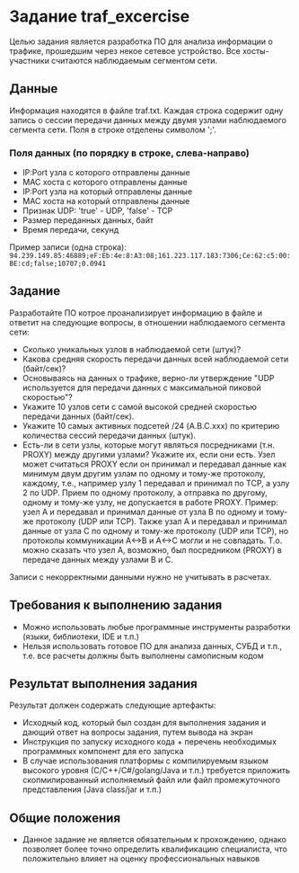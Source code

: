 # Задание traf_excercise

Целью задания является разработка ПО для анализа информации о трафике, прошедшим через некое сетевое устройство. Все хосты-участники считаются наблюдаемым сегментом сети.

## Данные

Информация находятся в файле traf.txt. Каждая строка содержит одну запись о сессии передачи данных между двумя узлами наблюдаемого сегмента сети. Поля в строке отделены символом ';'.

### Поля данных (по порядку в строке, слева-направо)

- IP:Port узла с которого отправлены данные
- MAC хоста с которого отправлены данные
- IP:Port узла на который отправлены данные
- MAC хоста на который отправлены данные
- Признак UDP: 'true' - UDP, 'false' - TCP
- Размер переданных данных, байт
- Время передачи, секунд

Пример записи (одна строка):
`94.239.149.85:46889;eF:Eb:4e:8:A3:08;161.223.117.183:7306;Ce:62:c5:00:BE:cd;false;10707;0.0941`

## Задание

Разработайте ПО котрое проанализирует информацию в файле и ответит на следующие вопросы, в отношении наблюдаемого сегмента сети:

- Сколько уникальных узлов в наблюдаемой сети (штук)?
- Какова средняя скорость передачи данных всей наблюдаемой сети (байт/сек)?
- Основываясь на данных о трафике, верно-ли утверждение "UDP используется для передачи данных с максимальной пиковой скоростью"?
- Укажите 10 узлов сети с самой высокой средней скоростью передачи данных (байт/сек).
- Укажите 10 самых активных подсетей /24 (A.B.C.xxx) по критерию количества сессий передачи данных (штук).
- Есть-ли в сети узлы, которые могут являться посредниками (т.н. PROXY) между другими узлами? Укажите их, если они есть. Узел может считаться PROXY если он принимал и передавал данные как минимум двум другим узлам по одному и тому-же протоколу, каждому, т.е., например узлу 1 передавал и принимал по TCP, а узлу 2 по UDP. Прием по одному протоколу, а отправка по другому, одному и тому-же узлу, не допускается в работе PROXY. Пример: узел А и передавал и принимал данные от узла В по одному и тому-же протоколу (UDP или TCP). Также узал А и передавал и принимал данные от узла С по одному и тому-же протоколу (UDP или TCP), но протоколы коммуникации А<->В и A<->C могли и не совпадать. Т.о. можно сказать что узел A, возможно, был посредником (PROXY) в передаче данных между узлами В и С.

Записи с некорректными данными нужно не учитывать в расчетах.

## Требования к выполнению задания

- Можно использовать любые программные инструменты разработки (языки, библиотеки, IDE и т.п.)
- Нельзя использовать готовое ПО для анализа данных, СУБД и т.п., т.е. все расчеты должны быть выполнены самописным кодом

## Результат выполнения задания

Результат должен содержать следующие артефакты:

- Исходный код, который был создан для выполнения задания и дающий ответ на вопросы задания, путем вывода на экран
- Инструкция по запуску исходного кода + перечень необходимых программных компонент для его запуска
- В случае использования платформы с компилируемым языком высокого уровня (С/C++/C#/golang/Java и т.п.) требуется приложить скопмилированный исполняемый файл или файл промежуточного представления (Java class/jar и т.п.)

## Общие положения

- Данное задание не является обязательным к прохождению, однако позволяет более точно определить квалификацию специалиста, что положительно влияет на оценку профессиональных навыков
